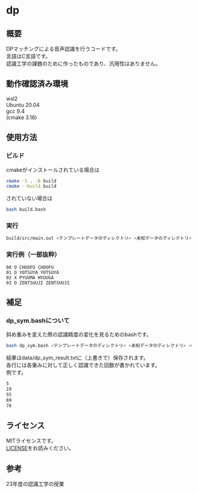# dp

## 概要
DPマッチングによる音声認識を行うコードです。<br>
言語はC言語です。<br>
認識工学の課題のために作ったものであり、汎用性はありません。

## 動作確認済み環境
wsl2<br>
Ubuntu 20.04<br>
gcc 9.4<br>
(cmake 3.16)

## 使用方法
### ビルド
cmakeがインストールされている場合は
```bash
cmake -S . -B build
cmake --build build
```
されていない場合は
```bash
bash build.bash
```
### 実行
```bash
build/src/main.out <テンプレートデータのディレクトリ> <未知データのディレクトリ> <斜め重み>
```

### 実行例（一部抜粋）
```
00 O CHOOFU CHOOFU
01 O YOTSUYA YOTSUYA
02 X PYUUMA HYUUGA
03 O ZENTSUUJI ZENTSUUJI
```

## 補足
### dp_sym.bashについて
斜め重みを変えた際の認識精度の変化を見るためのbashです。<br>
```bash
bash dp_sym.bash <テンプレートデータのディレクトリ> <未知データのディレクトリ> <斜め重みの開始値> <増分> <終了値>
```
結果はdata/dp_sym_result.txtに（上書きで）保存されます。<br>
各行には各重みに対して正しく認識できた回数が書かれています。<br>
例です。
```txt:data/dp_sym_result.txt
5
19
55
69
78
```

## ライセンス
MITライセンスです。<br>
[LICENSE](./LICENSE "./LICENSE")をお読みください。

## 参考
23年度の認識工学の授業

